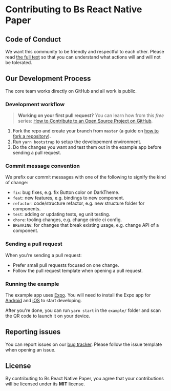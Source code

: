 # Contributing to Bs React Native Paper

## Code of Conduct

We want this community to be friendly and respectful to each other. Please read [the full text](/CODE_OF_CONDUCT.md) so that you can understand what actions will and will not be tolerated.

## Our Development Process

The core team works directly on GitHub and all work is public.

### Development workflow

> **Working on your first pull request?** You can learn how from this _free_ series: [How to Contribute to an Open Source Project on GitHub](https://egghead.io/series/how-to-contribute-to-an-open-source-project-on-github).

1.  Fork the repo and create your branch from `master` (a guide on [how to fork a repository](https://help.github.com/articles/fork-a-repo/)).
2.  Run `yarn bootstrap` to setup the developement environment.
3.  Do the changes you want and test them out in the example app before sending a pull request.

### Commit message convention

We prefix our commit messages with one of the following to signify the kind of change:

* `fix`: bug fixes, e.g. fix Button color on DarkTheme.
* `feat`: new features, e.g. bindings to new component.
* `refactor`: code/structure refactor, e.g. new structure folder for components.
* `test`: adding or updating tests, eg unit testing.
* `chore`: tooling changes, e.g. change circle ci config.
* `BREAKING`: for changes that break existing usage, e.g. change API of a component.

### Sending a pull request

When you're sending a pull request:

* Prefer small pull requests focused on one change.
* Follow the pull request template when opening a pull request.

### Running the example

The example app uses [Expo](https://expo.io/). You will need to install the Expo app for [Android](https://play.google.com/store/apps/details?id=host.exp.exponent) and [iOS](https://itunes.apple.com/app/apple-store/id982107779) to start developing.

After you're done, you can run `yarn start` in the `example/` folder and scan the QR code to launch it on your device.

## Reporting issues

You can report issues on our [bug tracker](https://github.com/callstackincubator/bs-react-native-paper/issues). Please follow the issue template when opening an issue.

## License

By contributing to Bs React Native Paper, you agree that your contributions will be licensed under its **MIT** license.

